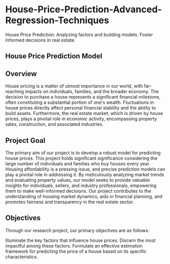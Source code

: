 # House-Price-Prediction-Advanced-Regression-Techniques
House Price Prediction: Analyzing factors and building models. Foster informed decisions in real estate.

## House Price Prediction Model
## Overview
House pricing is a matter of utmost importance in our world, with far-reaching impacts on individuals, families, and the broader economy. The decision to purchase a house represents a significant financial milestone, often constituting a substantial portion of one's wealth. Fluctuations in house prices directly affect personal financial stability and the ability to build assets. Furthermore, the real estate market, which is driven by house prices, plays a pivotal role in economic activity, encompassing property sales, construction, and associated industries.

## Project Goal
The primary aim of our project is to develop a robust model for predicting house prices. This project holds significant significance considering the large number of individuals and families who buy houses every year. Housing affordability is a pressing issue, and precise prediction models can play a pivotal role in addressing it. By meticulously analyzing market trends and evaluating property values, our model seeks to provide valuable insights for individuals, sellers, and industry professionals, empowering them to make well-informed decisions. Our project contributes to the understanding of housing market dynamics, aids in financial planning, and promotes fairness and transparency in the real estate sector.

## Objectives
Through our research project, our primary objectives are as follows:

Illuminate the key factors that influence house prices.
Discern the most impactful among these factors.
Formulate an effective estimation framework for predicting the price of a house based on its specific characteristics.




